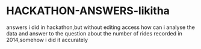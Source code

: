 # HACKATHON-ANSWERS-likitha
answers i did in hackathon,but without editing access how can i analyse the data and answer to the question about the number of rides recorded in 2014,somehow i did it accurately
